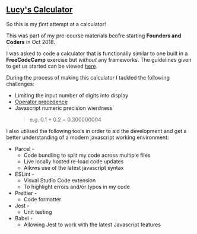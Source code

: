 ## [Lucy's Calculator](https://lucyewright.github.io/Calculator/)
So this is my _first_ attempt at a calculator!

This was part of my pre-course materials beofre starting **Founders and Coders** in Oct 2018.

I was asked to code a calculator that is functionally similar to one built in a **FreeCodeCamp** exercise but _without_ any frameworks.
The guidelines given to get us started can be viewed [here](https://learn.freecodecamp.org/front-end-libraries/front-end-libraries-projects/build-a-javascript-calculator/).

During the process of making this calculator I tackled the following challenges:
* Limiting the input number of digits into display
* [Operator precedence](https://developer.mozilla.org/en-US/docs/Web/JavaScript/Reference/Operators/Operator_Precedence#Table)
* Javascript numeric precision wierdness
  > e.g. 0.1 + 0.2 = 0.300000004

I also utilised the following tools in order to aid the development and get a better understanding of a modern javascript working environment:
* Parcel - 
  * Code bundling to split my code across multiple files
  * Live locally hosted re-load code updates
  * Allows use of the latest javascript syntax
* ESLint -
  * Visual Studio Code extension
  * To highlight errors and/or typos in my code
* Prettier - 
  * Code formatter
* Jest -
  * Unit testing
* Babel -
  * Allowing Jest to work with the latest Javascript features
  
